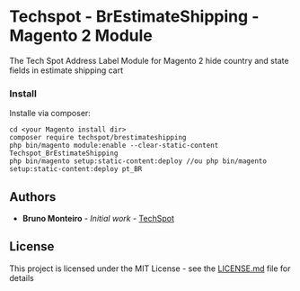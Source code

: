 # Techspot - BrEstimateShipping - Magento 2 Module

The Tech Spot Address Label Module for Magento 2 hide country and state fields in estimate shipping cart


### Install

Installe via composer:

```
cd <your Magento install dir>
composer require techspot/brestimateshipping
php bin/magento module:enable --clear-static-content Techspot_BrEstimateShipping
php bin/magento setup:static-content:deploy //ou php bin/magento setup:static-content:deploy pt_BR
```

## Authors

* **Bruno Monteiro** - *Initial work* - [TechSpot](https://github.com/techspotbr)

## License

This project is licensed under the MIT License - see the [LICENSE.md](LICENSE.md) file for details

